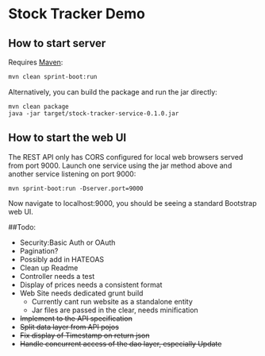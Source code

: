 Stock Tracker Demo
==================

## How to start server

Requires [Maven](https://maven.apache.org/):

```bash
mvn clean sprint-boot:run
```

Alternatively, you can build the package and run the jar directly:

```
mvn clean package
java -jar target/stock-tracker-service-0.1.0.jar 
```

## How to start the web UI

The REST API only has CORS configured for local web browsers served from port 9000. 
Launch one service using the jar method above and another service listening on port 9000:

```
mvn sprint-boot:run -Dserver.port=9000
```

Now navigate to localhost:9000, you should be seeing a standard Bootstrap web UI.

##Todo:

* Security:Basic Auth or OAuth
* Pagination?
* Possibly add in HATEOAS
* Clean up Readme
* Controller needs a test
* Display of prices needs a consistent format
* Web Site needs dedicated grunt build
  * Currently cant run website as a standalone entity
  * Jar files are passed in the clear, needs minification 
* ~~Implement to the API specification~~
* ~~Split data layer from API pojos~~
* ~~Fix display of Timestamp on return json~~
* ~~Handle concurrent access of the dao layer, especially Update~~
